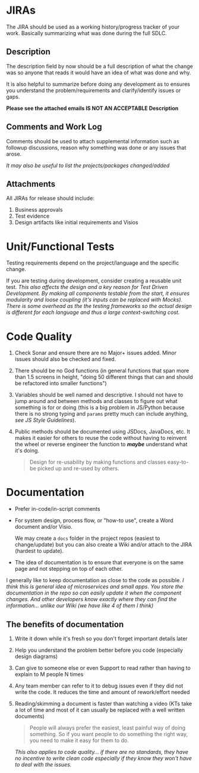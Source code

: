 # JIRAs

The JIRA should be used as a working history/progress tracker of your work. Basically summarizing what was done during the full SDLC.

## Description
The description field by now should be a full description of what the change was so anyone that reads it would have an idea of what was done and why.

It is also helpful to summarize before doing any development as to ensures you understand the problem/requirements and clarify/identify issues or gaps.

**Please see the attached emails IS NOT AN ACCEPTABLE Description**

## Comments and Work Log
Comments should be used to attach supplemental information such as followup discussions, reason why something was done or any issues that arose.

*It may also be useful to list the projects/packages changed/added*

## Attachments
All JIRAs for release should include:
1. Business approvals
2. Test evidence
3. Design artifacts like initial requirements and Visios

# Unit/Functional Tests
Testing requirements depend on the project/language and the specific change.

If you are testing during development, consider creating a reusable unit test. *This also affects the design and a key reason for Test Driven Development. By making all components testable from the start, it ensures modularity and loose coupling (it's inputs can be replaced with Mocks). There is some overhead as the the testing frameworks so the actual design is different for each language and thus a large context-switching cost.*

# Code Quality
1. Check Sonar and ensure there are no Major+ issues added. Minor issues should also be checked and fixed.

2. There should be no God functions (in general functions that span more than 1.5 screens in height, "doing 50 different things that can and should be refactored into smaller functions")

3. Variables should be well named and descriptive. I should not have to jump around and between methods and classes to figure out what something is for or doing (this is a big problem in JS/Python because there is no strong typing and `params` pretty much can include anything, *see JS Style Guidelines*).

4. Public methods should be documented using JSDocs, JavaDocs, etc. It makes it easier for others to reuse the code without having to reinvent the wheel or reverse engineer the function to ***maybe*** understand what it's doing.

	> Design for re-usability by making functions and classes easy-to-be picked up and re-used by others.

# Documentation
- Prefer in-code/in-script comments
- For system design, process flow, or "how-to use", create a Word document and/or Visio.
	
	We may create a `docs` folder in the project repos (easiest to change/update) but you can also create a Wiki and/or attach to the JIRA (hardest to update).

- The idea of documentation is to ensure that everyone is on the same page and not stepping on top of each other.

I generally like to keep documentation as close to the code as possible. *I think this is general idea of microservices and small apps. You store the documentation in the repo so can easily update it when the component changes. And other developers know exactly where they can find the information... unlike our Wiki (we have like 4 of them I think)*

## The benefits of documentation
1. Write it down while it's fresh so you don't forget important details later

2. Help you understand the problem better before you code (especially design diagrams)

3. Can give to someone else or even Support to read rather than having to explain to M people N times

4. Any team member can refer to it to debug issues even if they did not write the code. It reduces the time and amount of rework/effort needed

5. Reading/skimming a document is faster than watching a video (KTs take a lot of time and most of it can usually be replaced with a well written documents)
	
	> People will always prefer the easiest, least painful way of doing something. So if you want people to do something the right way, you need to make it easy for them to do.

	*This also applies to code quality... if there are no standards, they have no incentive to write clean code especially if they know they won't have to deal with the issues.*

